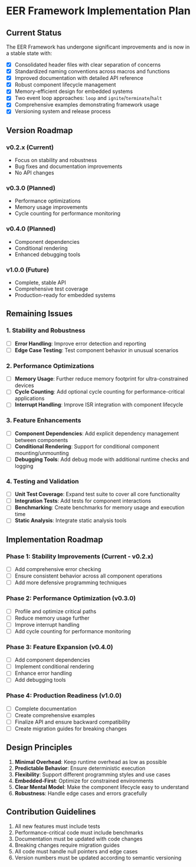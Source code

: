 # EER Framework Implementation Plan

## Current Status

The EER Framework has undergone significant improvements and is now in a stable state with:

- [x] Consolidated header files with clear separation of concerns
- [x] Standardized naming conventions across macros and functions
- [x] Improved documentation with detailed API reference
- [x] Robust component lifecycle management
- [x] Memory-efficient design for embedded systems
- [x] Two event loop approaches: `loop` and `ignite`/`terminate`/`halt`
- [x] Comprehensive examples demonstrating framework usage
- [x] Versioning system and release process

## Version Roadmap

### v0.2.x (Current)
- Focus on stability and robustness
- Bug fixes and documentation improvements
- No API changes

### v0.3.0 (Planned)
- Performance optimizations
- Memory usage improvements
- Cycle counting for performance monitoring

### v0.4.0 (Planned)
- Component dependencies
- Conditional rendering
- Enhanced debugging tools

### v1.0.0 (Future)
- Complete, stable API
- Comprehensive test coverage
- Production-ready for embedded systems

## Remaining Issues

### 1. Stability and Robustness

- [ ] **Error Handling**: Improve error detection and reporting
- [ ] **Edge Case Testing**: Test component behavior in unusual scenarios

### 2. Performance Optimizations

- [ ] **Memory Usage**: Further reduce memory footprint for ultra-constrained devices
- [ ] **Cycle Counting**: Add optional cycle counting for performance-critical applications
- [ ] **Interrupt Handling**: Improve ISR integration with component lifecycle

### 3. Feature Enhancements

- [ ] **Component Dependencies**: Add explicit dependency management between components
- [ ] **Conditional Rendering**: Support for conditional component mounting/unmounting
- [ ] **Debugging Tools**: Add debug mode with additional runtime checks and logging

### 4. Testing and Validation

- [ ] **Unit Test Coverage**: Expand test suite to cover all core functionality
- [ ] **Integration Tests**: Add tests for component interactions
- [ ] **Benchmarking**: Create benchmarks for memory usage and execution time
- [ ] **Static Analysis**: Integrate static analysis tools

## Implementation Roadmap

### Phase 1: Stability Improvements (Current - v0.2.x)

- [ ] Add comprehensive error checking
- [ ] Ensure consistent behavior across all component operations
- [ ] Add more defensive programming techniques

### Phase 2: Performance Optimization (v0.3.0)

- [ ] Profile and optimize critical paths
- [ ] Reduce memory usage further
- [ ] Improve interrupt handling
- [ ] Add cycle counting for performance monitoring

### Phase 3: Feature Expansion (v0.4.0)

- [ ] Add component dependencies
- [ ] Implement conditional rendering
- [ ] Enhance error handling
- [ ] Add debugging tools

### Phase 4: Production Readiness (v1.0.0)

- [ ] Complete documentation
- [ ] Create comprehensive examples
- [ ] Finalize API and ensure backward compatibility
- [ ] Create migration guides for breaking changes

## Design Principles

1. **Minimal Overhead**: Keep runtime overhead as low as possible
2. **Predictable Behavior**: Ensure deterministic execution
3. **Flexibility**: Support different programming styles and use cases
4. **Embedded-First**: Optimize for constrained environments
5. **Clear Mental Model**: Make the component lifecycle easy to understand
6. **Robustness**: Handle edge cases and errors gracefully

## Contribution Guidelines

1. All new features must include tests
2. Performance-critical code must include benchmarks
3. Documentation must be updated with code changes
4. Breaking changes require migration guides
5. All code must handle null pointers and edge cases
6. Version numbers must be updated according to semantic versioning
